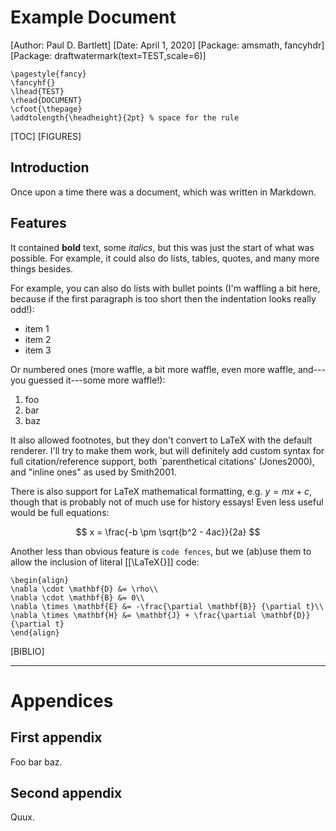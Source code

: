 # Example Document
[Author: Paul D. Bartlett]
[Date: April 1, 2020]
[Package: amsmath, fancyhdr]
[Package: draftwatermark(text=TEST,scale=6)]

```preambleLaTeX
\pagestyle{fancy}
\fancyhf{}
\lhead{TEST}
\rhead{DOCUMENT}
\cfoot{\thepage}
\addtolength{\headheight}{2pt} % space for the rule
```

[TOC]
[FIGURES]

## Introduction

Once upon a time there was a document, which was written in Markdown.

## Features

It contained **bold** text,  some *italics*, but this was just the start of what
was possible. For example, it could also do lists, tables, quotes, and many more
things besides.

For example, you can also do lists with bullet points (I'm waffling a bit here,
because if the first paragraph is too short then the indentation looks really
odd!):

* item 1
* item 2
* item 3

Or numbered ones (more waffle, a bit more waffle, even more waffle, and---you
guessed it---some more waffle!):

1. foo
1. bar
1. baz

It also allowed footnotes, but they don't convert to LaTeX with the default
renderer. I'll try to make them work, but will definitely add custom syntax for
full citation/reference support, both `parenthetical citations' (Jones2000), and
"inline ones" as used by Smith2001.

There is also support for LaTeX mathematical formatting, e.g. $y=mx+c$, though
that is probably not of much use for history essays! Even less useful would be
full equations:

$$ x = \frac{-b \pm \sqrt{b^2 - 4ac}}{2a} $$

Another less than obvious feature is `code fences`, but we (ab)use them to allow
the inclusion of literal [[\LaTeX{}]] code:

```inlineLaTeX
\begin{align}
\nabla \cdot \mathbf{D} &= \rho\\
\nabla \cdot \mathbf{B} &= 0\\
\nabla \times \mathbf{E} &= -\frac{\partial \mathbf{B}} {\partial t}\\
\nabla \times \mathbf{H} &= \mathbf{J} + \frac{\partial \mathbf{D}} {\partial t}
\end{align}
```

[BIBLIO]

---

# Appendices

## First appendix

Foo bar baz.

## Second appendix

Quux.
